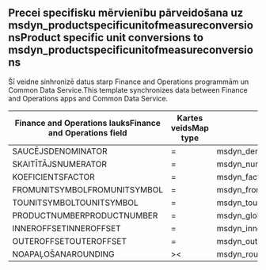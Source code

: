## <a name="product-specific-unit-conversions-to-msdyn_productspecificunitofmeasureconversions"></a><span data-ttu-id="9e922-101">Precei specifisku mērvienību pārveidošana uz msdyn_productspecificunitofmeasureconversions</span><span class="sxs-lookup"><span data-stu-id="9e922-101">Product specific unit conversions to msdyn_productspecificunitofmeasureconversions</span></span>

<span data-ttu-id="9e922-102">Šī veidne sinhronizē datus starp Finance and Operations programmām un Common Data Service.</span><span class="sxs-lookup"><span data-stu-id="9e922-102">This template synchronizes data between Finance and Operations apps and Common Data Service.</span></span>

<span data-ttu-id="9e922-103">Finance and Operations lauks</span><span class="sxs-lookup"><span data-stu-id="9e922-103">Finance and Operations field</span></span> | <span data-ttu-id="9e922-104">Kartes veids</span><span class="sxs-lookup"><span data-stu-id="9e922-104">Map type</span></span> | <span data-ttu-id="9e922-105">Cits Dynamics 365 lauks</span><span class="sxs-lookup"><span data-stu-id="9e922-105">Other Dynamics 365 field</span></span> | <span data-ttu-id="9e922-106">Noklusējuma vērtība</span><span class="sxs-lookup"><span data-stu-id="9e922-106">Default value</span></span>
---|---|---|---
<span data-ttu-id="9e922-107">SAUCĒJS</span><span class="sxs-lookup"><span data-stu-id="9e922-107">DENOMINATOR</span></span> | = | <span data-ttu-id="9e922-108">msdyn_denominator</span><span class="sxs-lookup"><span data-stu-id="9e922-108">msdyn_denominator</span></span> | 
<span data-ttu-id="9e922-109">SKAITĪTĀJS</span><span class="sxs-lookup"><span data-stu-id="9e922-109">NUMERATOR</span></span> | = | <span data-ttu-id="9e922-110">msdyn_numerator</span><span class="sxs-lookup"><span data-stu-id="9e922-110">msdyn_numerator</span></span> | 
<span data-ttu-id="9e922-111">KOEFICIENTS</span><span class="sxs-lookup"><span data-stu-id="9e922-111">FACTOR</span></span> | = | <span data-ttu-id="9e922-112">msdyn_factor</span><span class="sxs-lookup"><span data-stu-id="9e922-112">msdyn_factor</span></span> | 
<span data-ttu-id="9e922-113">FROMUNITSYMBOL</span><span class="sxs-lookup"><span data-stu-id="9e922-113">FROMUNITSYMBOL</span></span> | = | <span data-ttu-id="9e922-114">msdyn_fromunit.msdyn_symbol</span><span class="sxs-lookup"><span data-stu-id="9e922-114">msdyn_fromunit.msdyn_symbol</span></span> | 
<span data-ttu-id="9e922-115">TOUNITSYMBOL</span><span class="sxs-lookup"><span data-stu-id="9e922-115">TOUNITSYMBOL</span></span> | = | <span data-ttu-id="9e922-116">msdyn_tounit.msdyn_symbol</span><span class="sxs-lookup"><span data-stu-id="9e922-116">msdyn_tounit.msdyn_symbol</span></span> | 
<span data-ttu-id="9e922-117">PRODUCTNUMBER</span><span class="sxs-lookup"><span data-stu-id="9e922-117">PRODUCTNUMBER</span></span> | = | <span data-ttu-id="9e922-118">msdyn_globalproduct.msdyn_productnumber</span><span class="sxs-lookup"><span data-stu-id="9e922-118">msdyn_globalproduct.msdyn_productnumber</span></span> | 
<span data-ttu-id="9e922-119">INNEROFFSET</span><span class="sxs-lookup"><span data-stu-id="9e922-119">INNEROFFSET</span></span> | = | <span data-ttu-id="9e922-120">msdyn_inneroffset</span><span class="sxs-lookup"><span data-stu-id="9e922-120">msdyn_inneroffset</span></span> | 
<span data-ttu-id="9e922-121">OUTEROFFSET</span><span class="sxs-lookup"><span data-stu-id="9e922-121">OUTEROFFSET</span></span> | = | <span data-ttu-id="9e922-122">msdyn_outeroffset</span><span class="sxs-lookup"><span data-stu-id="9e922-122">msdyn_outeroffset</span></span> | 
<span data-ttu-id="9e922-123">NOAPAĻOŠANA</span><span class="sxs-lookup"><span data-stu-id="9e922-123">ROUNDING</span></span> | >< | <span data-ttu-id="9e922-124">msdyn_rounding</span><span class="sxs-lookup"><span data-stu-id="9e922-124">msdyn_rounding</span></span> | 
